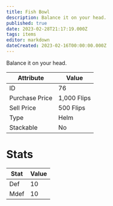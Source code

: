 ```yaml
---
title: Fish Bowl
description: Balance it on your head.
published: true
date: 2023-02-28T21:17:19.000Z
tags: items
editor: markdown
dateCreated: 2023-02-16T00:00:00.000Z
---
```


Balance it on your head.

|Attribute|Value|
|-|-|
|ID|76|
|Purchase Price|1,000 Flips|
|Sell Price|500 Flips|
|Type|Helm|
|Stackable|No|

# Stats
|Stat|Value|
|-|-|
|Def|10|
|Mdef|10|
